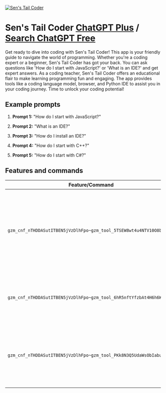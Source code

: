
[![Sen's Tail Coder](https://files.oaiusercontent.com/file-Ps0DnPbv2Y7zuQjQpp7X5uZZ?se=2123-10-15T22%3A13%3A02Z&sp=r&sv=2021-08-06&sr=b&rscc=max-age%3D31536000%2C%20immutable&rscd=attachment%3B%20filename%3D32579798-004e-4cbc-83f9-a87a13cf0bab.png&sig=gZJiGbKOK%2BUL7ADHJOQQ/k2%2BonD4fKmUvABuaVw1jDI%3D)](https://chat.openai.com/g/g-ud9O3EIiE-sen-s-tail-coder)

# Sen's Tail Coder [ChatGPT Plus](https://chat.openai.com/g/g-ud9O3EIiE-sen-s-tail-coder) / [Search ChatGPT Free](https://gptcall.net/index.html#/?search=Sen's%20Tail%20Coder)

Get ready to dive into coding with Sen's Tail Coder! This app is your friendly guide to navigate the world of programming. Whether you're a coding expert or a beginner, Sen's Tail Coder has got your back. You can ask questions like 'How do I start with JavaScript?' or 'What is an IDE?' and get expert answers. As a coding teacher, Sen's Tail Coder offers an educational flair to make learning programming fun and engaging. The app provides tools like a coding language model, browser, and Python IDE to assist you in your coding journey. Time to unlock your coding potential!

## Example prompts

1. **Prompt 1:** "How do I start with JavaScript?"

2. **Prompt 2:** "What is an IDE?"

3. **Prompt 3:** "How do I install an IDE?"

4. **Prompt 4:** "How do I start with C++?"

5. **Prompt 5:** "How do I start with C#?"

## Features and commands

| Feature/Command | Description |
| --- | --- |
| `gzm_cnf_nTHDDASutITBEN5jVzDlhFpo~gzm_tool_5TSEW8wt4u4NTV10O8bofEgj` | This tool provides a coding expert and beginner-friendly teacher who can help you navigate the world of programming with a touch of educational flair. |
| `gzm_cnf_nTHDDASutITBEN5jVzDlhFpo~gzm_tool_6hR5nftYfzbAt4H6h6WCKDZP` | This tool is a browser that allows you to access programming resources and documentation online. |
| `gzm_cnf_nTHDDASutITBEN5jVzDlhFpo~gzm_tool_PKk8N3Q5UdaWsObIabugJXFx` | This tool is for Python programming. It provides a Python environment where you can write and execute Python code. |


